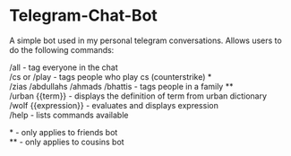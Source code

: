 # Telegram-Chat-Bot

A simple bot used in my personal telegram conversations. Allows users to do the following commands:

/all - tag everyone in the chat <br>
/cs or /play - tags people who play cs (counterstrike) \* <br>
/zias /abdullahs /ahmads /bhattis - tags people in a family \*\* <br>
/urban {{term}} - displays the definition of term from urban dictionary <br>
/wolf {{expression}} - evaluates and displays expression <br>
/help - lists commands available <br>

\* - only applies to friends bot <br>
\*\* - only applies to cousins bot
